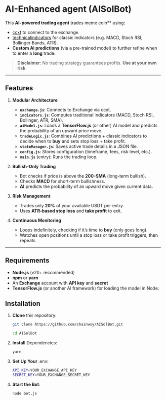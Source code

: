 # AI-Enhanced agent (AISolBot)

This **AI-powered trading agent** trades meme coin** using:

-  [ccxt](https://github.com/ccxt/ccxt) to connect to the exchange.
-  [technicalindicators](https://github.com/anandanand84/technicalindicators) for classic indicators (e.g. MACD, Stoch RSI, Bollinger Bands, ATR).
-  **Custom AI predictions** (via a pre-trained model) to further refine when to enter a **long** trade.

> **Disclaimer**: No trading strategy guarantees profits. **Use at your own risk**.

---

## Features

1. **Modular Architecture**

   -  **`exchange.js`**: Connects to Exchange via ccxt.
   -  **`indicators.js`**: Computes traditional indicators (MACD, Stoch RSI, Bollinger, ATR, SMA).
   -  **`aiModel.js`**: Loads a **TensorFlow.js** (or other) AI model and predicts the probability of an upward price move.
   -  **`tradeLogic.js`**: Combines AI predictions + classic indicators to decide when to **buy** and sets stop loss + take profit.
   -  **`stateManager.js`**: Saves active trade details in a JSON file.
   -  **`config.js`**: Stores configuration (timeframe, fees, risk level, etc.).
   -  **`main.js`** (entry): Runs the trading loop.

2. **Bullish-Only Trading**

   -  Bot checks if price is above the **200-SMA** (long-term bullish).
   -  Checks **MACD** for short-term bullishness.
   -  **AI** predicts the probability of an upward move given current data.

3. **Risk Management**

   -  Trades only **20%** of your available USDT per entry.
   -  Uses **ATR-based stop loss** and **take profit** to exit.

4. **Continuous Monitoring**
   -  Loops indefinitely, checking if it’s time to **buy** (only goes long).
   -  Watches open positions until a stop loss or take profit triggers, then repeats.

---

## Requirements

-  **Node.js** (v20+ recommended)
-  **npm** or **yarn**
-  An **Exchange** account with **API key** and **secret**
-  **TensorFlow.js** (or another AI framework) for loading the model in Node:

## Installation

1. **Clone** this repository:

   ```bash
   git clone https://github.com/chainwxy/AISolBot.git

   cd AISolBot
   ```

2. **Install** Dependencies:

   ```bash
   yarn
   ```

3. **Set Up Your** .env:

   ```bash
   API_KEY=YOUR_EXCHANGE_API_KEY
   SECRET_KEY=YOUR_EXCHANGE_SECRET_KEY
   ```

4. **Start the Bot**:

   ```bash
   node bot.js
   ```
